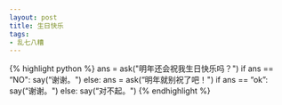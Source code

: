 ```yaml
---
layout: post
title: 生日快乐
tags:
- 乱七八糟
---
```


{% highlight python %}
ans = ask("明年还会祝我生日快乐吗？")
if ans == “NO":
     say(“谢谢。")
else:
     ans = ask(“明年就别祝了吧！")
     if ans == “ok”:
          say(“谢谢。")
     else:
          say(“对不起。")
{% endhighlight %}